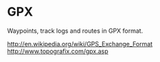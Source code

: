 # GPX

Waypoints, track logs and routes in GPX format.

http://en.wikipedia.org/wiki/GPS_Exchange_Format
http://www.topografix.com/gpx.asp
